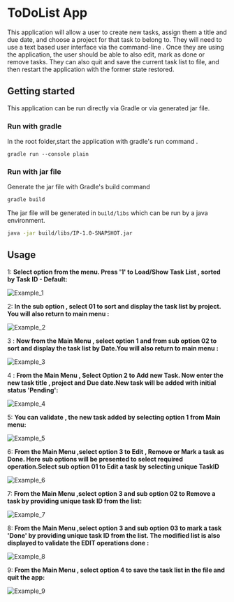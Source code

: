 # ToDoList App
This application will allow a user to create new tasks, assign them a title and due date, 
and choose a project for that task to belong to. They will need to use a text based user interface via the command-line . 
Once they are using the application, the user should be able to also edit, mark as done or remove tasks. 
They can also quit and save the current task list to file, and then restart the application with the former state restored.
## Getting started
This application can be run directly via Gradle or via generated jar file.
### Run with gradle
In the root folder,start the application with gradle's run command .
````
gradle run --console plain
````
### Run with jar file
Generate the jar file with Gradle's build command 
```bash
gradle build
````
The jar file will be generated in `build/libs` which can be run by a java environment.
```bash
java -jar build/libs/IP-1.0-SNAPSHOT.jar
````
## Usage
1:	**Select option from the menu. Press '1' to Load/Show Task List , sorted by Task ID - Default:**

![ Example_1](screenshots/example-1.png)

2: **In the sub option , select 01 to sort and display the task list by project. You will also return to main menu :**

![ Example_2](screenshots/example-2.png)

3 : **Now from the Main Menu , select option 1 and from sub option 02 to sort and display the task list by Date.You will also return to main menu :**

![ Example_3](screenshots/example-3.png)

4 : **From the Main Menu , Select Option 2 to Add new Task. Now enter the new task title , project and Due date.New task will be added with initial status 'Pending':**

![ Example_4](screenshots/example-4.png)

5: **You can validate , the new task added by selecting option 1 from Main menu:**

![ Example_5](screenshots/example-5.png)

6:  **From the Main Menu ,select option 3 to Edit , Remove or Mark a task as Done. Here sub options will be presented to select required operation.Select sub option 01 to Edit a task by selecting unique TaskID**

![ Example_6](screenshots/example-6.png)

7:  **From the Main Menu ,select option 3 and sub option 02 to Remove a task by providing unique task ID from the list:**

![ Example_7](screenshots/example-7.png)

8:  **From the Main Menu ,select option 3 and sub option 03 to mark a task 'Done' by providing unique task ID from the list. The modified list is also displayed to validate the EDIT operations done :**

![ Example_8](screenshots/example-8.png)

9:  **From the Main Menu , select option 4 to save the task list in the file and quit the app:**

![ Example_9](screenshots/example-9.png)

